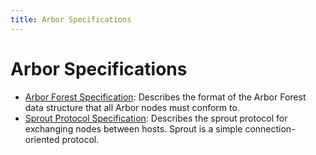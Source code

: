 ```yaml
---
title: Arbor Specifications
---
```


# Arbor Specifications

- [Arbor Forest Specification](forest.md): Describes the format of
  the Arbor Forest data structure that all Arbor nodes must conform
  to.
- [Sprout Protocol Specification](sprout.md): Describes the sprout
  protocol for exchanging nodes between hosts. Sprout is a simple
  connection-oriented protocol.
